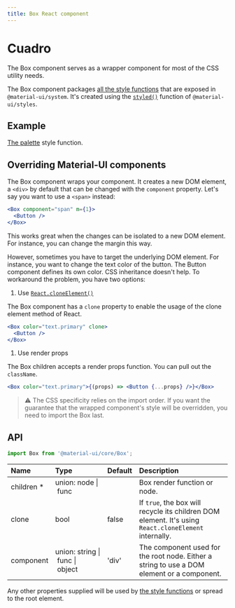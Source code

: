 ```yaml
---
title: Box React component
---
```


# Cuadro

<p class="description">The Box component serves as a wrapper component for most of the CSS utility needs.</p>

The Box component packages [all the style functions](/system/basics/#all-inclusive) that are exposed in `@material-ui/system`. It's created using the [`styled()`](/styles/api/#styled-style-function-component) function of `@material-ui/styles`.

## Example

[The palette](/system/palette/) style function.

## Overriding Material-UI components

The Box component wraps your component. It creates a new DOM element, a `<div>` by default that can be changed with the `component` property. Let's say you want to use a `<span>` instead:

```jsx
<Box component="span" m={1}>
  <Button />
</Box>
```

This works great when the changes can be isolated to a new DOM element. For instance, you can change the margin this way.

However, sometimes you have to target the underlying DOM element. For instance, you want to change the text color of the button. The Button component defines its own color. CSS inheritance doesn't help. To workaround the problem, you have two options:

1. Use [`React.cloneElement()`](https://reactjs.org/docs/react-api.html#cloneelement)

The Box component has a `clone` property to enable the usage of the clone element method of React.

```jsx
<Box color="text.primary" clone>
  <Button />
</Box>
```

1. Use render props

The Box children accepts a render props function. You can pull out the `className`.

```jsx
<Box color="text.primary">{(props) => <Button {...props} />}</Box>
```

> ⚠️ The CSS specificity relies on the import order. If you want the guarantee that the wrapped component's style will be overridden, you need to import the Box last.

## API

```jsx
import Box from '@material-ui/core/Box';
```

| Name                                                     | Type                                                                                                              | Default                                 | Description                                                                                           |
| :------------------------------------------------------- | :---------------------------------------------------------------------------------------------------------------- | :-------------------------------------- | :---------------------------------------------------------------------------------------------------- |
| <span class="prop-name required">children&nbsp;\*</span> | <span class="prop-type">union:&nbsp;node&nbsp;&#124;<br />&nbsp;func<br /></span>                                 |                                         | Box render function or node.                                                                          |
| <span class="prop-name">clone</span>                     | <span class="prop-type">bool</span>                                                                               | <span class="prop-default">false</span> | If `true`, the box will recycle its children DOM element. It's using `React.cloneElement` internally. |
| <span class="prop-name">component</span>                 | <span class="prop-type">union:&nbsp;string&nbsp;&#124;<br />&nbsp;func&nbsp;&#124;<br />&nbsp;object<br /></span> | <span class="prop-default">'div'</span> | The component used for the root node. Either a string to use a DOM element or a component.            |

Any other properties supplied will be used by [the style functions](/system/basics/#all-inclusive) or spread to the root element.
